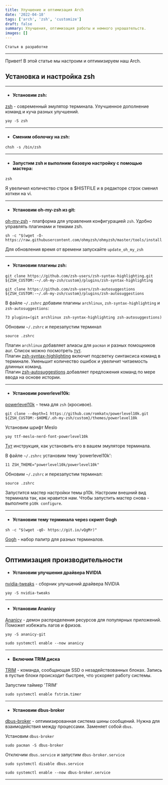 ```yaml
---
title: Улучшение и оптимизация Arch
date: '2022-04-18'
tags: ['arch', 'zsh', 'customize']
draft: false
summary: Улучшения, оптимизация работы и немного украшательств.
images: []
---
```


`Статья в разработке`

<TOCInline toc={props.toc} asDisclosure />

---

Привет! В этой статье мы настроим и оптимизируем наш Arch. 

## Установка и настройка zsh  

---

- #### Установим zsh:    

[zsh](https://wiki.archlinux.org/title/Zsh) - современный эмулятор терминала. Улучшенное дополнение команд и куча разных улучшений.

```
yay -S zsh
```

---

- #### Сменим оболочку на zsh:  

```
chsh -s /bin/zsh
```

---

- #### Запустим zsh и выполним базовую настройку с помощью мастера:

```
zsh
```  

Я увеличил количество строк в $HISTFILE и в редакторе строк сменил хоткеи на vi.  

---

- #### Установим oh-my-zsh из git:  

[oh-my-zsh](https://ohmyz.sh/) - платформа для управления конфигурацией `zsh`. Удобно управлять плагинами и темами zsh.  

```
sh -c "$(wget -O- https://raw.githubusercontent.com/ohmyzsh/ohmyzsh/master/tools/install.sh)"
```

Для обновления время от времени запускайте `update_oh_my_zsh`  

---

- #### Установим плагины zsh:

```
git clone https://github.com/zsh-users/zsh-syntax-highlighting.git ${ZSH_CUSTOM:-~/.oh-my-zsh/custom}/plugins/zsh-syntax-highlighting
```
```
git clone https://github.com/zsh-users/zsh-autosuggestions ${ZSH_CUSTOM:-~/.oh-my-zsh/custom}/plugins/zsh-autosuggestions
```

В файле `~/.zshrc` добавим плагины `archlinux`, `zsh-syntax-highlighting` и `zsh-autosuggestions`:

```
73 plugins=(git archlinux zsh-syntax-highlighting zsh-autosuggestions)
```

Обновим `~/.zshrc` и перезапустим терминал

```
source .zshrc
```

Плагин `archlinux` добавляет алиасы для `pacman` и разных помощников aur. Список можно посмотреть [тут](https://github.com/ohmyzsh/ohmyzsh/blob/master/plugins/archlinux/archlinux.plugin.zsh).  
Плагин [zsh-syntax-highlighting](https://github.com/zsh-users/zsh-syntax-highlighting) включит подсветку синтаксиса команд в терминале. Уменьшит количество ошибок и увеличит читаемость длинных команд.  
Плагин [zsh-autosuggestions](https://github.com/zsh-users/zsh-autosuggestions) добавляет предложения команд по мере ввода на основе истории.  

---

- #### Установим powerlevel10k:  

[powerlevel10k](https://github.com/romkatv/powerlevel10k) - тема для `zsh` (кросивое). 

```
git clone --depth=1 https://github.com/romkatv/powerlevel10k.git ${ZSH_CUSTOM:-$HOME/.oh-my-zsh/custom}/themes/powerlevel10k
```

Установим шрифт Meslo

```
yay ttf-meslo-nerd-font-powerlevel10k
```  

[Тут](https://github.com/romkatv/powerlevel10k/blob/master/font.md#recommended-font-meslo-nerd-font-patched-for-powerlevel10k) инструкция, как установить его в вашем эмуляторе терминала.  

В файле `~/.zshrc` установим тему 'powerlevel10k':

```
11 ZSH_THEME="powerlevel10k/powerlevel10k"
```

Обновим `~/.zshrc` и перезапустим терминал: 

```
source .zshrc
```  

Запустится мастер настройки темы p10k. Настроим внешний вид терминала так, как нравится нам. Чтобы запустить мастер снова - выполните `p10k configure`.

---

- #### Установим тему терминала через скрипт Gogh  

```
sh -c "$(wget -qO- https://git.io/vQgMr)"
```

[Gogh](https://mayccoll.github.io/Gogh/) - набор палитр для разных терминалов.

---

## Оптимизация производительности

- #### Установим улучшения драйвера NVIDIA

[nvidia-tweaks](https://aur.archlinux.org/packages/nvidia-tweaks) - сборник улучшений драйвера NVIDIA  

```
yay -S nvidia-tweaks
```

---

- #### Установим Ananicy

[Ananicy](https://github.com/Nefelim4ag/Ananicy) - демон распределения ресурсов для популярных приложений. Поможет избежать лагов и фризов.  

```
yay -S ananicy-git
```
```
sudo systemctl enable --now ananicy
```

---

- #### Включим TRIM диска

[TRIM](https://en.wikipedia.org/wiki/Trim_(computing)) - команда, сообщающая SSD о незадействованных блоках. Запись в пустые блоки происходит быстрее, что ускоряет работу системы.   

Запустим таймер 'TRIM'  

```
sudo systemctl enable fstrim.timer
```

---

- #### Установим dbus-broker

[dbus-broker](https://wiki.archlinux.org/title/D-Bus#dbus-broker) - оптимизированная система шины сообщений. Нужна для взаимодействия между процессами. Заменяет собой `dbus`.  

Установим `dbus-broker`  

```
sudo pacman -S dbus-broker
```

Отключим `dbus.service` и запустим `dbus-broker.service`  

```
sudo systemctl disable dbus.service
```
```
sudo systemctl enable --now dbus-broker.service
```

---